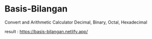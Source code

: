 # Basis-Bilangan
Convert and Arithmetic Calculator Decimal, Binary, Octal, Hexadecimal

result : https://basis-bilangan.netlify.app/
